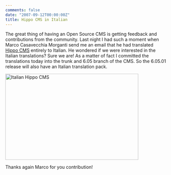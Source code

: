 ```yaml
---
comments: false
date: "2007-09-12T00:00:00Z"
title: Hippo CMS in Italian
---
```


The great thing of having an Open Source CMS is getting feedback and contributions from the community. Last night I had such a moment when Marco Casavecchia Morganti send me an email that he had translated <a href="http://www.hippocms.org" target="_blank">Hippo CMS</a> entirely to Italian. He wondered if we were interested in the Italian translations? Sure we are! As a matter of fact I committed the translations today into the trunk and 6.05 branch of the CMS. So the 6.05.01 release will also have an Italian translation pack.

<a href="http://blogs.hippo.nl/reijn/images/italian-hippo.png" target="_blank">
<img alt="Italian Hippo CMS" src="http://blogs.hippo.nl/reijn/images/italian-hippo.png" width="414" height="269" />
</a>

Thanks again Marco for you contribution!
